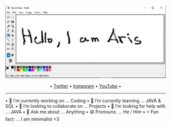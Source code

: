 <img src="https://github.com/AristotelisPallasidis/AristotelisPallasidis/blob/main/Screenshot_14.jpg?raw=true">

<p align="center"> •
  <a href="https://twitter.com/_pallasidis_">Twitter</a> •
  <a href="https://www.instagram.com/aristotelis.pallasidis/">Instagram</a> •
  <a href="https://www.youtube.com/channel/UCObyKI7IOrJE1Q697638m7g">YouTube</a> •

<hr>

• 🔭 I’m currently working on ... Coding
• 🌱 I’m currently learning ... JAVA & SQL
• 👯 I’m looking to collaborate on ... Projects
• 🤔 I’m looking for help with ... JAVA
• 💬 Ask me about ... Anything
• 😄 Pronouns: ... He / Him
• ⚡ Fun fact: ... I am minimalist <3
</p>
